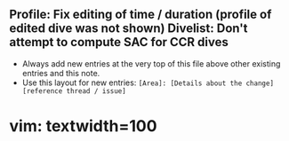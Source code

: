 Profile: Fix editing of time / duration (profile of edited dive was not shown)
Divelist: Don't attempt to compute SAC for CCR dives
---
* Always add new entries at the very top of this file above other existing entries and this note.
* Use this layout for new entries: `[Area]: [Details about the change] [reference thread / issue]`
# vim: textwidth=100
